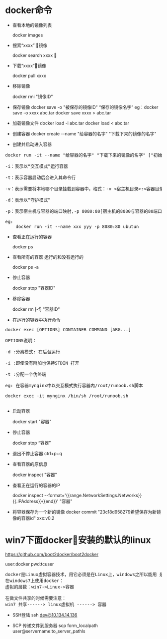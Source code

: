 # docker命令
- 查看本地的镜像列表

    docker images

- 搜索“xxxx” 镜像

    docker search xxxx    

- 下载“xxxx”镜像

    docker pull xxxx

- 移除镜像

    docker rmi "镜像ID"

- 保存镜像
    docker save -o "被保存的镜像ID" “保存的镜像名字”
    eg：docker save -o xxxx abc.tar
        docker save xxxx > abc.tar

- 加载镜像文件
    docker load -i abc.tar
    docker load < abc.tar

- 创建容器
    docker create --name "给容器的名字" "下载下来的镜像的名字"

- 创建并启动进入容器
<pre>
docker run -it --name "给容器的名字" "下载下来的镜像的名字" ["初始命令",进入容器之后 在容器中执行的命令]

-i：表示以“交互模式”运行容器

-t：表示容器启动后会进入其命令行

-v：表示需要将本地哪个目录挂载到容器中，格式：-v <宿主机目录>:<容器目录>

-d：表示以“守护模式”

-p：表示宿主机与容器的端口映射,-p 8080:80[宿主机的8080与容器的80端口做一个映射 ]

eg:
    docker run -it --name xxx yyy -p 8080:80 ubutun
</pre>

- 查看正在运行的容器

    docker ps

- 查看所有的容器 运行的和没有运行的

    docker ps -a 

- 停止容器
    
    docker stop "容器ID"

- 移除容器

    docker rm [-f] "容器ID"

- 在运行的容器中执行命令
<pre>
docker exec [OPTIONS] CONTAINER COMMAND [ARG...]

OPTIONS说明：

-d :分离模式: 在后台运行

-i :即使没有附加也保持STDIN 打开

-t :分配一个伪终端

eg: 在容器mynginx中以交互模式执行容器内/root/runoob.sh脚本

docker exec -it mynginx /bin/sh /root/runoob.sh

</pre>

- 启动容器

    docker start "容器"

- 停止容器

    docker stop “容器”

- 退出不停止容器
    ctrl+p+q

- 查看容器的原信息

    docker inspect "容器"

- 查看正在运行的容器的IP

    docker inspect --format='{{range.NetworkSettings.Networks}}{{.IPAddress}}{{end}}' "容器"

- 将容器保存为一个新的镜像
docker commit "23c18d958279希望保存为新镜像的容器id" xxx:v0.2

# win7下面docker安装的默认的linux
https://github.com/boot2docker/boot2docker

user:docker
pwd:tcuser

<pre>
docker是Linux虚拟容器技术，用它必须是在Linux上，windows之所以能用 是使用了虚拟机。
在windows7上使用docker：
虚拟的层数：win7->Linux->容器

在做文件共享的时候需要注意：
win7 共享------> linux虚拟机 ------> 容器
</pre>

- SSH登陆
ssh dev@10.134.14.136

- SCP 传递文件到服务器
scp form_localpath user@servername:to_server_pathls
